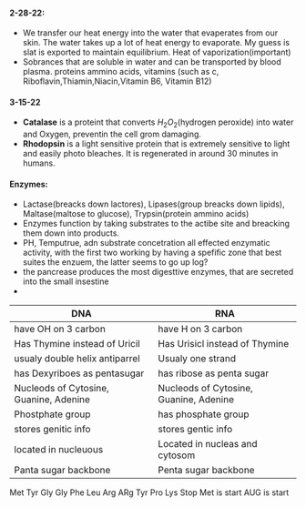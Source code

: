 #### 2-28-22:
 - We transfer our heat energy into the water that evaperates from our skin. The water takes up a lot of heat energy to evaporate. My guess is slat is exported to maintain equilibrium. Heat of vaporization(important)
 - Sobrances that are soluble in water and can be transported by blood plasma. proteins ammino acids, vitamins (such as c, Riboflavin,Thiamin,Niacin,Vitamin B6, Vitamin B12)
#### 3-15-22
 - **Catalase** is a proteint that converts $H_2O_2$(hydrogen peroxide) into water and Oxygen, preventin the cell grom damaging.
 - **Rhodopsin** is a light sensitive protein that is extremely sensitive to light and easily photo bleaches. It is regenerated in around 30 minutes in humans.

#### Enzymes:
 - Lactase(breacks down lactores), Lipases(group breacks down lipids), Maltase(maltose to glucose), Trypsin(protein ammino acids)
 - Enzymes function by taking substrates to the actibe site and breacking them down into products.
 - PH, Temputrue, adn substrate concetration all effected enzymatic activity, with the first two working by having a spefific zone that best suites the enzuem, the latter seems to go up log?
 - the pancrease produces the most digesttive enzymes, that are secreted into the small insestine
 - 

| DNA | RNA |
|--|--|
| have OH on 3 carbon | have H on 3 carbon |
| Has Thymine instead of Uricil | Has Urisicl instead of Thymine |
| usualy double helix antiparrel | Usualy one strand |
| has Dexyriboes as pentasugar | has ribose as penta sugar |
| Nucleods of Cytosine, Guanine, Adenine | Nucleods of Cytosine, Guanine, Adenine |
| Phostphate group | has phosphate group |
| stores genitic info | stores gentic info |
| located in nucleuous | Located in nucleas and cytosom |
| Panta sugar backbone | Penta sugar backbone |

Met Tyr Gly Gly Phe Leu Arg ARg Tyr Pro Lys Stop    Met is start AUG is start 
<!--stackedit_data:
eyJoaXN0b3J5IjpbLTE2Mjg5MDQwMDAsMTc0MjU4MTM2MywtOT
cwMTM0MTM5LDE4OTY0NTA4NjAsMTMzMzIzNjE2MV19
-->